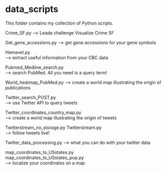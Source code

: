 data_scripts
============

This folder contains my collection of Python scripts.

 		
Crime_SF.py
--> Leada challenge Visualize Crime SF

Get_gene_accessions.py 
--> get gene accessions for your gene symbols

Hemavet.py 	
--> extract useful information from your CBC data

Pubmed_Medline_search.py 	
--> search PubMed. All you need is a query term!

World_heatmap_PubMed.py
--> create a world map illustrating the origin of publications

Twitter_search_POST.py 	
--> use Twitter API to query tweets

Twitter_coordinates_country_map.py 	
--> create a world map illustrating the origin of tweets

Twitterstream_no_storage.py 
Twitterstream.py 	
--> follow tweets live!

Twitter_data_processing.py
--> what you can do with your twitter data

map_coordinates_to_USstates.py 	
map_coordinates_to_USstates_pop.py 	
--> localize your coordinates on a map

